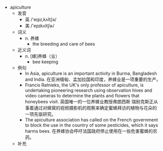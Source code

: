 - apiculture
  - 发音
    - 英 /'eɪpɪ,kʌltʃə/
    - 美 /'epɪkʌltʃɚ/
  - 词义
    - n. 养蜂
      - the breeding and care of bees 
  - 近义词
    - n. [蜂]养蜂（业）
      - bee keeping
  - 例句
    - In Asia, apiculture is an important activity in Burma, Bangladesh and India. 在亚洲缅甸、孟加拉国和印度，养蜂业是一项重要的生产。
    - Francis Ratnieks, the UK's only professor of apiculture, is undertaking pioneering research using observation hives and video cameras to determine the plants and flowers that honeybees visit. 英国唯一的一位养蜂业教授弗朗西斯 瑞耐克斯正从事着通过对蜂窝的视频摄影机的观察来确定蜜蜂拜访的植物与花朵的一项先驱研究。
    - The apiculture association has called on the French government to block the use in the country of some pesticides, which it says harms bees. 在养蜂协会呼吁法国政府停止使用在一些危害蜜蜂的农药。
  - 补充